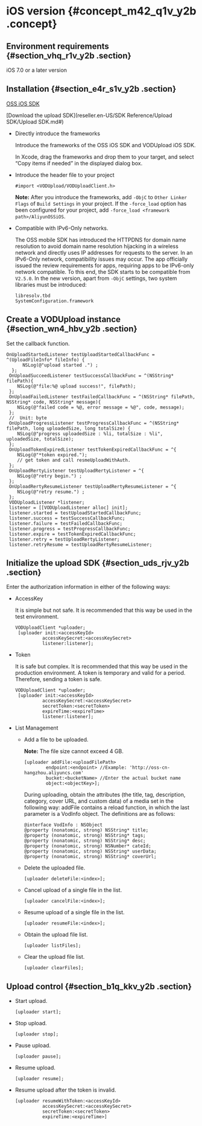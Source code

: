 # iOS version {#concept_m42_q1v_y2b .concept}

## Environment requirements {#section_vhq_r1v_y2b .section}

iOS 7.0 or a later version

## Installation {#section_e4r_s1v_y2b .section}

[OSS iOS SDK](https://github.com/aliyun/aliyun-oss-ios-sdk/)

[Download the upload SDK](reseller.en-US/SDK Reference/Upload SDK/Upload SDK.md#)

-   Directly introduce the frameworks

    Introduce the frameworks of the OSS iOS SDK and VODUpload iOS SDK.

    In Xcode, drag the frameworks and drop them to your target, and select “Copy items if needed” in the displayed dialog box.

-   Introduce the header file to your project

    ```
    #import <VODUpload/VODUploadClient.h>
    ```

    **Note:** After you introduce the frameworks, add `-ObjC` to `Other Linker Flags` of `Build Settings` in your project. If the `-force_load` option has been configured for your project, add `-force_load <framework path>/AliyunOSSiOS`.

-   Compatible with IPv6-Only networks.

    The OSS mobile SDK has introduced the HTTPDNS for domain name resolution to avoid domain name resolution hijacking in a wireless network and directly uses IP addresses for requests to the server. In an IPv6-Only network, compatibility issues may occur. The app officially issued the review requirements for apps, requiring apps to be IPv6-only network compatible. To this end, the SDK starts to be compatible from `V2.5.0`. In the new version, apart from `-ObjC` settings, two system libraries must be introduced:

    ```
    libresolv.tbd
    SystemConfiguration.framework
    ```


## Create a VODUpload instance {#section_wn4_hbv_y2b .section}

Set the callback function.

```
OnUploadStartedListener testUploadStartedCallbackFunc = ^(UploadFileInfo* fileInfo) {
      NSLog(@"upload started .") ;
  };
 OnUploadSucceedListener testSuccessCallbackFunc = ^(NSString* filePath){
    NSLog(@"file:%@ upload success!", filePath);
 };
 OnUploadFailedListener testFailedCallbackFunc = ^(NSString* filePath, NSString* code, NSString* message){
    NSLog(@"failed code = %@, error message = %@", code, message);
 };
 //  Unit: byte
 OnUploadProgressListener testProgressCallbackFunc = ^(NSString* filePath, long uploadedSize, long totalSize) {
    NSLog(@"progress uploadedSize : %li, totalSize : %li", uploadedSize, totalSize);
 };
 OnUploadTokenExpiredListener testTokenExpiredCallbackFunc = ^{
    NSLog(@"*token expired.");
    // get token and call resmeUploadWithAuth.
 };
 OnUploadRertyListener testUploadRertyListener = ^{
    NSLog(@"retry begin.") ;
 };
 OnUploadRertyResumeListener testUploadRertyResumeListener = ^{
    NSLog(@"retry resume.") ;
 };
 VODUploadListener *listener;
 listener = [[VODUploadListener alloc] init];
 listener.started = testUploadStartedCallbackFunc;
 listener.success = testSuccessCallbackFunc;
 listener.failure = testFailedCallbackFunc;
 listener.progress = testProgressCallbackFunc;
 listener.expire = testTokenExpiredCallbackFunc;
 listener.retry = testUploadRertyListener;
 listener.retryResume = testUploadRertyResumeListener;
```

## Initialize the upload SDK {#section_uds_rjv_y2b .section}

Enter the authorization information in either of the following ways:

-   AccessKey

    It is simple but not safe. It is recommended that this way be used in the test environment.

    ```
    VODUploadClient *uploader;
     [uploader init:<accessKeyId>
              accessKeySecret:<accessKeySecret>
              listener:listener];
    ```

-   Token

    It is safe but complex. It is recommended that this way be used in the production environment. A token is temporary and valid for a period. Therefore, sending a token is safe.

    ```
    VODUploadClient *uploader;
     [uploader init:<accessKeyId>
              accessKeySecret:<accessKeySecret>
              secretToken:<secretToken>
              expireTime:<expireTime>
              listener:listener];
    ```

-   List Management
    -   Add a file to be uploaded.

        **Note:** The file size cannot exceed 4 GB.

        ```
        [uploader addFile:<uploadFilePath>
                endpoint:<endpoint> //Example: 'http://oss-cn-hangzhou.aliyuncs.com'
                bucket:<bucketName> //Enter the actual bucket name
                object:<objectKey>];
        ```

        During uploading, obtain the attributes \(the title, tag, description, category, cover URL, and custom data\) of a media set in the following way: addFile contains a reload function, in which the last parameter is a VodInfo object. The definitions are as follows:

        ```
        @interface VodInfo : NSObject
        @property (nonatomic, strong) NSString* title;
        @property (nonatomic, strong) NSString* tags;
        @property (nonatomic, strong) NSString* desc;
        @property (nonatomic, strong) NSNumber* cateId;
        @property (nonatomic, strong) NSString* userData;
        @property (nonatomic, strong) NSString* coverUrl;
        ```

    -   Delete the uploaded file.

        ```
        [uploader deleteFile:<index>];
        ```

    -   Cancel upload of a single file in the list.

        ```
        [uploader cancelFile:<index>];
        ```

    -   Resume upload of a single file in the list.

        ```
        [uploader resumeFile:<index>]; 
        ```

    -   Obtain the upload file list.

        ```
        [uploader listFiles];
        ```

    -   Clear the upload file list.

        ```
        [uploader clearFiles];
        ```


## Upload control {#section_b1q_kkv_y2b .section}

-   Start upload.

    ```
    [uploader start];
    ```

-   Stop upload.

    ```
    [uploader stop];
    ```

-   Pause upload.

    ```
    [uploader pause];
    ```

-   Resume upload.

    ```
    [uploader resume];
    ```

-   Resume upload after the token is invalid.

    ```
    [uploader resumeWithToken:<accessKeyId>
              accessKeySecret:<accessKeySecret>
              secretToken:<secretToken>
              expireTime:<expireTime>]
    ```


